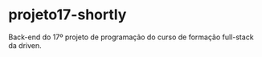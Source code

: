 # projeto17-shortly
Back-end do 17º projeto de programação do curso de formação full-stack da driven.
